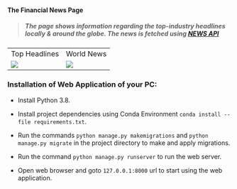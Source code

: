 #### **The Financial News Page**

>##### The page shows information regarding the top-industry headlines locally & around the globe. The news is fetched using [NEWS API](https://newsapi.org/)

<table>
  <tr>
    <td>Top Headlines</td>
    <td>World News</td>
  </tr>
  <tr>
    <td valign="middle"><img src="https://user-images.githubusercontent.com/76606642/155954120-458cd453-7d23-428f-b04f-cda790a98ede.jpg"></td>
    <td valign="middle"><img src="https://user-images.githubusercontent.com/76606642/155954213-a4210e78-2418-4ee8-907d-24ad2702feff.png"></td>
  </tr>
 </table>
 
### Installation of Web Application of your PC:



- Install Python 3.8. 



- Install project dependencies using Conda Environment `conda install --file requirements.txt`.



- Run the commands `python manage.py makemigrations` and `python manage.py migrate` in the project directory to make and apply migrations.



- Run the command `python manage.py runserver` to run the web server.



- Open web browser and goto `127.0.0.1:8000` url to start using the web application.
